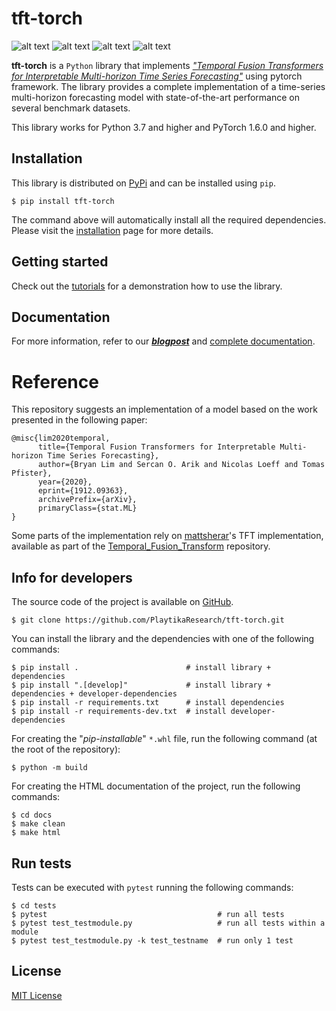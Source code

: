 [comment]: <> (Modify also docs/installation.rst if change the README.md)

[comment]: <> (Modify also LICENSE.rst if change the README.md)

tft-torch
=====

[comment]: <> (Modify also docs/badges.rst if you change the badges)

[comment]: <> (Modify also LICENSE.rst if you change the license)
![alt text](https://img.shields.io/badge/build-passing-brightgreen)
![alt text](https://img.shields.io/badge/docs-passing-brightgreen)
![alt text](https://img.shields.io/badge/version-0.0.5-blue)
![alt text](https://img.shields.io/badge/license-MIT-blue)

**tft-torch** is a ``Python`` library that
implements <cite>["Temporal Fusion Transformers for Interpretable Multi-horizon Time Series Forecasting"][1]</cite>
using pytorch framework. The library provides a complete implementation of a time-series multi-horizon forecasting model
with state-of-the-art performance on several benchmark datasets.

This library works for Python 3.7 and higher and PyTorch 1.6.0 and higher.

Installation
------------
This library is distributed on [PyPi](https://pypi.org/project/tft-torch) and can be installed using ``pip``.

~~~~~~~~~~~~~~~~~~~~~~
$ pip install tft-torch 
~~~~~~~~~~~~~~~~~~~~~~

The command above will automatically install all the required dependencies. Please visit the
[installation](https://playtikaresearch.github.io/tft-torch/build/html/installation.html) page for more details.


Getting started
---------------
Check out the [tutorials](https://playtikaresearch.github.io/tft-torch/build/html/tutorials.html) for a demonstration
how to use the library.


Documentation
-------------
For more information, refer to our
[***blogpost***](https://www.playtika-blog.com/playtika-ai/multi-horizon-forecasting-using-temporal-fusion-transformers-a-comprehensive-overview-part-1/)
and
[complete documentation](https://playtikaresearch.github.io/tft-torch).

# Reference

This repository suggests an implementation of a model based on the work presented in the following paper:

```
@misc{lim2020temporal,
      title={Temporal Fusion Transformers for Interpretable Multi-horizon Time Series Forecasting}, 
      author={Bryan Lim and Sercan O. Arik and Nicolas Loeff and Tomas Pfister},
      year={2020},
      eprint={1912.09363},
      archivePrefix={arXiv},
      primaryClass={stat.ML}
}
```

Some parts of the implementation rely on [mattsherar](https://github.com/mattsherar)'s TFT implementation, available as
part of the [Temporal_Fusion_Transform](https://github.com/mattsherar/Temporal_Fusion_Transform) repository.

[1]: https://arxiv.org/abs/1912.09363


Info for developers
-------------------

The source code of the project is available on [GitHub](https://github.com/PlaytikaResearch/tft-torch).

~~~~~~~~~~~~~~~~~~~~~~~~~~~~~~~~~~~~~~~~~~~~~~~~~~~~~~~~~~~~
$ git clone https://github.com/PlaytikaResearch/tft-torch.git
~~~~~~~~~~~~~~~~~~~~~~~~~~~~~~~~~~~~~~~~~~~~~~~~~~~~~~~~~~~~

You can install the library and the dependencies with one of the following commands:

~~~~~~~~~~~~~~~~~~~~~~~~~~~~~~~~~~~~~~~~~~~~~~~~~~~~~~~~~~~~~~~~~~~~~~~~~~~~~~~~~~~~~~~~~~~~~~~~
$ pip install .                        # install library + dependencies
$ pip install ".[develop]"             # install library + dependencies + developer-dependencies
$ pip install -r requirements.txt      # install dependencies
$ pip install -r requirements-dev.txt  # install developer-dependencies
~~~~~~~~~~~~~~~~~~~~~~~~~~~~~~~~~~~~~~~~~~~~~~~~~~~~~~~~~~~~~~~~~~~~~~~~~~~~~~~~~~~~~~~~~~~~~~~~

For creating the "*pip-installable*" ``*.whl`` file, run the following command (at the root of the repository):

~~~~~~~~~~~~~~~~~~~~~~~~~~~~~~~~~~~
$ python -m build
~~~~~~~~~~~~~~~~~~~~~~~~~~~~~~~~~~~

For creating the HTML documentation of the project, run the following commands:

~~~~~~~~~~~~~~~~~~~~~~~~~~~~~~~~~~~~~~~
$ cd docs
$ make clean
$ make html
~~~~~~~~~~~~~~~~~~~~~~~~~~~~~~~~~~~~~~~

Run tests
---------

Tests can be executed with ``pytest`` running the following commands:

~~~~~~~~~~~~~~~~~~~~~~~~~~~~~~~~~~~~~~~~~~~~~~~~~~~~~~~~~~~~~~~~~~~~~~~~~~~~~~
$ cd tests
$ pytest                                      # run all tests
$ pytest test_testmodule.py                   # run all tests within a module
$ pytest test_testmodule.py -k test_testname  # run only 1 test
~~~~~~~~~~~~~~~~~~~~~~~~~~~~~~~~~~~~~~~~~~~~~~~~~~~~~~~~~~~~~~~~~~~~~~~~~~~~~~

License
-------

[MIT License](LICENSE)

